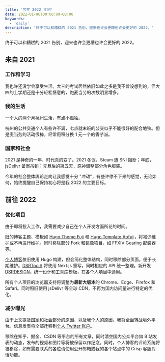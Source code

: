 ```yaml
---
title: '写在 2022 年初'
date: 2022-01-06T00:00:00+08:00
keywords:
  - 'daily'
description: '终于可以和糟糕的 2021 告别，迎来也许会更糟也许会更好的 2022。'
---
```


终于可以和糟糕的 2021 告别，迎来也许会更糟也许会更好的 2022。

<!--more-->

## 来自 2021

### 工作和学习

我也许还没学会享受生活。大三的考试居然依旧如此之多是我不曾设想到的，但大四的上学期还是十分轻松惬意的，跑麦当劳的次数明显增多。

### 我的生活

一个人的两个月杭州生活，有点小孤独。

杭州的公共交通个人有些许不满，七点就末班的公交似乎不能很好的配合地铁。但是麦当劳的活动很棒，经常用积分换 1 元一个的香芋派。

### 国家和社会

2021 是神奇的一年，时代真的变了。2021 冬促，Steam 遭 SNI 阻断；年底，jsDelivr 备案吊销；元旦后的第五天，原神调整部分角色服装。

今年的社会整体舆论走向让我感觉十分 "冲动"，有些许停不下来的感觉，无论如何，始终提醒自己保持初心将是我 2022 的主要目标。

## 前往 2022

### 优化项目

由于即将投入工作，我需要减少自己在个人开发方面所花的时间。

旧的博客主题、模板如 [Hugo Theme Fuji](https://github.com/dsrkafuu/hugo-theme-fuji) 和 [Hugo Template Aofuji](https://github.com/dsrkafuu/hugo-template-aofuji)，将减少维护或不再进行维护。同时移除部分 Fork 和镜像项目，如 FFXIV Gearing 配装器等。

[个人博客](https://blog.dsrkafuu.net)依旧使用 Hugo 构建，但会简化整体结构，同时移除部分页面，便于长期维护。[DSRToolS](https://tools.dsrkafuu.net) 将使用 Next.js 重写，同时相应的 API 统一整理。新开发 [DSRDESIGN](https://design.dsrkafuu.net)，统一设计和工具库模板，在各个人项目中通用。

所有个人项目的浏览器支持将调整为**最新大版本**的 Chrome、Edge、Firefox 和 Safari。同时照旧使用 jsDelivr 等全球 CDN，不再为国内访问量进行特定的优化。

### 减少曝光

由于上文提及[国家和社会](#国家和社会)部分的原因、以及我个人的原因，我将全面转战境外平台。信息发表将全部迁移到[个人 Twitter 账户](https://twitter.com/dsrkafuu)。

移除在知乎、掘金、CSDN 等平台的所有文章，同时清空国内公众平台如 B 站发表的动态，发布的视频和图片等将被保留以作纪念。同时，个人博客的评论系统将被移除，如有需要联系的各位请使用公开邮箱或我的各个站点中的 Crisp 客服对话功能。
